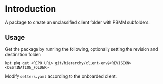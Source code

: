 # Introduction

A package to create an unclassified client folder with PBMM subfolders.

## Usage

Get the package by running the following, optionally setting the revision and destination folder:

`kpt pkg get <REPO URL>.git/hierarchy/client-env@<REVISION> <DESTINATION_FOLDER>`

Modify `setters.yaml` according to the onboarded client.
